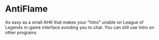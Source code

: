# AntiFlame
As easy as a small AHK that makes your "Intro" unable on League of Legends in-game interface avoiding you to chat.
You can still use Intro on other programs
